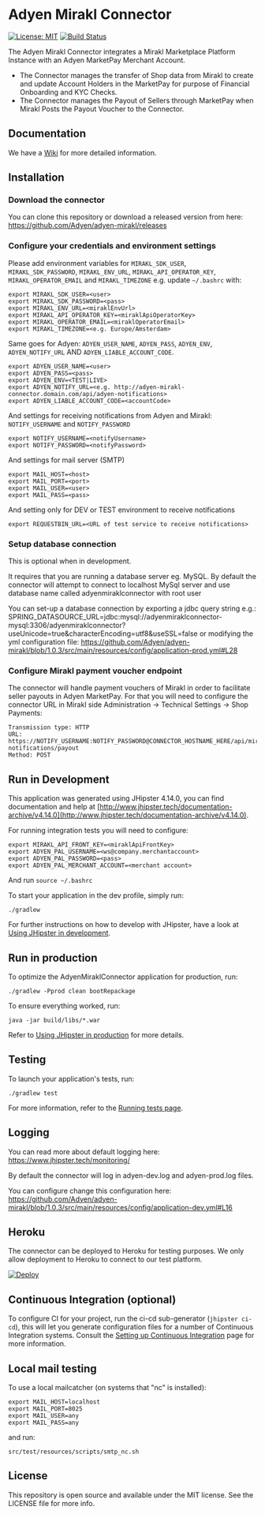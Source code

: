 # Adyen Mirakl Connector

[![License: MIT](https://img.shields.io/badge/License-MIT-yellow.svg)](https://opensource.org/licenses/MIT)
[![Build Status](https://travis-ci.org/Adyen/adyen-mirakl.svg?branch=develop)](https://travis-ci.org/Adyen/adyen-mirakl)


The Adyen Mirakl Connector integrates a Mirakl Marketplace Platform Instance with an Adyen MarketPay Merchant Account.

* The Connector manages the transfer of Shop data from Mirakl to create and update Account Holders in the MarketPay for purpose of Financial Onboarding and KYC Checks.
* The Connector manages the Payout of Sellers through MarketPay when Mirakl Posts the Payout Voucher to the Connector.


## Documentation
We have a [Wiki](https://github.com/e2y/adyen-mirakl/wiki) for more detailed information.


## Installation

### Download the connector

You can clone this repository or download a released version from here:
https://github.com/Adyen/adyen-mirakl/releases

### Configure your credentials and environment settings

Please add environment variables for `MIRAKL_SDK_USER`, `MIRAKL_SDK_PASSWORD`, `MIRAKL_ENV_URL`, `MIRAKL_API_OPERATOR_KEY`, `MIRAKL_OPERATOR_EMAIL` and `MIRAKL_TIMEZONE` e.g.
update `~/.bashrc` with:
```
export MIRAKL_SDK_USER=<user>
export MIRAKL_SDK_PASSWORD=<pass>
export MIRAKL_ENV_URL=<miraklEnvUrl>
export MIRAKL_API_OPERATOR_KEY=<miraklApiOperatorKey>
export MIRAKL_OPERATOR_EMAIL=<miraklOperatorEmail>
export MIRAKL_TIMEZONE=<e.g. Europe/Amsterdam>
```

Same goes for Adyen: `ADYEN_USER_NAME`, `ADYEN_PASS`, `ADYEN_ENV`, `ADYEN_NOTIFY_URL` AND `ADYEN_LIABLE_ACCOUNT_CODE`. 
```
export ADYEN_USER_NAME=<user>
export ADYEN_PASS=<pass>
export ADYEN_ENV=<TEST|LIVE>
export ADYEN_NOTIFY_URL=<e.g. http://adyen-mirakl-connector.domain.com/api/adyen-notifications>
export ADYEN_LIABLE_ACCOUNT_CODE=<accountCode>
```

And settings for receiving notifications from Adyen and Mirakl: `NOTIFY_USERNAME` and `NOTIFY_PASSWORD`
```
export NOTIFY_USERNAME=<notifyUsername>
export NOTIFY_PASSWORD=<notifyPassword>
```

And settings for mail server (SMTP)
```
export MAIL_HOST=<host>
export MAIL_PORT=<port>
export MAIL_USER=<user>
export MAIL_PASS=<pass>
```

And setting only for DEV or TEST environment to receive notifications
```
export REQUESTBIN_URL=<URL of test service to receive notifications>
```

### Setup database connection

This is optional when in development.

It requires that you are running a database server eg. MySQL.
By default the connector will attempt to connect to localhost MySql server and use database name called adyenmiraklconnector with root user

You can set-up a database connection by exporting a jdbc query string e.g.:
SPRING_DATASOURCE_URL=jdbc:mysql://adyenmiraklconnector-mysql:3306/adyenmiraklconnector?useUnicode=true&characterEncoding=utf8&useSSL=false
or modifying the yml configuration file: https://github.com/Adyen/adyen-mirakl/blob/1.0.3/src/main/resources/config/application-prod.yml#L28

### Configure Mirakl payment voucher endpoint

The connector will handle payment vouchers of Mirakl in order to facilitate seller payouts in Adyen MarketPay.
For that you will need to configure the connector URL in Mirakl side Administration -> Technical Settings -> Shop Payments:

    Transmission type: HTTP
    URL: https://NOTIFY_USERNAME:NOTIFY_PASSWORD@CONNECTOR_HOSTNAME_HERE/api/mirakl-notifications/payout
    Method: POST


## Run in Development

This application was generated using JHipster 4.14.0, you can find documentation and help at [http://www.jhipster.tech/documentation-archive/v4.14.0](http://www.jhipster.tech/documentation-archive/v4.14.0).

For running integration tests you will need to configure:
````
export MIRAKL_API_FRONT_KEY=<miraklApiFrontKey>
export ADYEN_PAL_USERNAME=<ws@company.merchantaccount>
export ADYEN_PAL_PASSWORD=<pass>
export ADYEN_PAL_MERCHANT_ACCOUNT=<merchant account>
````

And run `source ~/.bashrc`

To start your application in the dev profile, simply run:

    ./gradlew


For further instructions on how to develop with JHipster, have a look at [Using JHipster in development][].


## Run in production


To optimize the AdyenMiraklConnector application for production, run:

    ./gradlew -Pprod clean bootRepackage

To ensure everything worked, run:

    java -jar build/libs/*.war


Refer to [Using JHipster in production][] for more details.

## Testing

To launch your application's tests, run:

    ./gradlew test

For more information, refer to the [Running tests page][].

## Logging

You can read more about default logging here: https://www.jhipster.tech/monitoring/

By default the connector will log in adyen-dev.log and adyen-prod.log files.

You can configure change this configuration here:
https://github.com/Adyen/adyen-mirakl/blob/1.0.3/src/main/resources/config/application-dev.yml#L16

## Heroku 
The connector can be deployed to Heroku for testing purposes. We only allow deployment to Heroku to connect to our test platform.

[![Deploy](https://www.herokucdn.com/deploy/button.png)](https://heroku.com/deploy)


## Continuous Integration (optional)

To configure CI for your project, run the ci-cd sub-generator (`jhipster ci-cd`), this will let you generate configuration files for a number of Continuous Integration systems. Consult the [Setting up Continuous Integration][] page for more information.

[JHipster Homepage and latest documentation]: http://www.jhipster.tech
[JHipster 4.14.0 archive]: http://www.jhipster.tech/documentation-archive/v4.14.0

[Using JHipster in development]: http://www.jhipster.tech/documentation-archive/v4.14.0/development/
[Using Docker and Docker-Compose]: http://www.jhipster.tech/documentation-archive/v4.14.0/docker-compose
[Using JHipster in production]: http://www.jhipster.tech/documentation-archive/v4.14.0/production/
[Running tests page]: http://www.jhipster.tech/documentation-archive/v4.14.0/running-tests/
[Setting up Continuous Integration]: http://www.jhipster.tech/documentation-archive/v4.14.0/setting-up-ci/

## Local mail testing

To use a local mailcatcher (on systems that "nc" is installed):
    
```
export MAIL_HOST=localhost
export MAIL_PORT=8025
export MAIL_USER=any
export MAIL_PASS=any
```

and run:

    src/test/resources/scripts/smtp_nc.sh
    
## License
This repository is open source and available under the MIT license. See the LICENSE file for more info.

